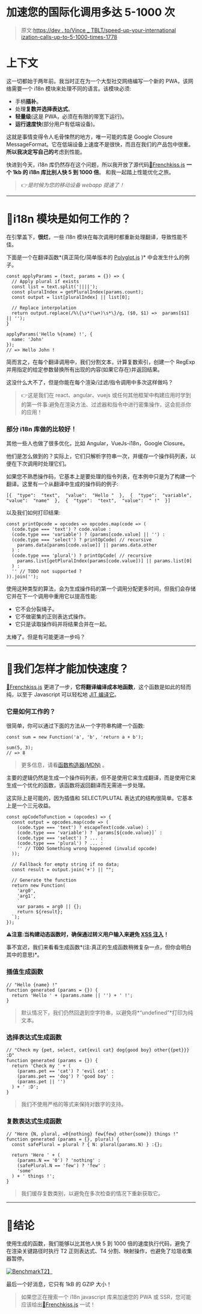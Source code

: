 # 加速您的国际化调用多达 5-1000 次

> 原文:[https://dev . to/Vince _ TBLT/speed-up-your-international ization-calls-up-to-5-1000-times-1778](https://dev.to/vince_tblt/speed-up-your-internationalization-calls-up-to-5-1000-times-1778)

# [](#context)上下文

这一切都始于两年前。我当时正在为一个大型社交网络编写一个新的 PWA，该网络需要一个 i18n 模块来处理不同的语言。该模块必须:

*   手柄**插补**。
*   处理**复数并选择表达式**。
*   **轻量级**(这是 PWA，必须在有限的带宽下运行)。
*   **运行速度快**(部分用户有低端设备)。

这就是事情变得令人毛骨悚然的地方，唯一可能的库是 Google Closure MessageFormat。它在低端设备上速度不是很快，而且在我们的产品包中很重。**所以我决定写自己的**考虑到性能。

快进到今天，i18n 库仍然存在这个问题，所以我开放了源代码[💋Frenchkiss.js](https://github.com/koala-interactive/frenchkiss.js) **一个 1kb 的 i18n 库比别人快 5 到 1000 倍**。
和我一起踏上性能优化之旅。

> 👉*是时候为您的移动设备 webapp 提速了！*

* * *

# [](#how-are-i18n-modules-working)🤷i18n 模块是如何工作的？

在引擎盖下，**很烂**，一些 i18n 模块在每次调用时都重新处理翻译，导致性能不佳。

下面是一个在翻译函数*(真正简化/简单版本的 [Polyglot.js](https://github.com/airbnb/polyglot.js) )* 中会发生什么的例子。

```
const applyParams = (text, params = {}) => {
  // Apply plural if exists
  const list = text.split('||||');
  const pluralIndex = getPluralIndex(params.count);
  const output = list[pluralIndex] || list[0];

  // Replace interpolation
  return output.replace(/%\{\s*(\w+)\s*\}/g, ($0, $1) =>  params[$1] || '');
}

applyParams('Hello %{name} !', {
  name: 'John'
});
// => Hello John ! 
```

简而言之，在每个翻译调用中，我们分割文本，计算复数索引，创建一个 RegExp 并用指定的给定参数替换所有出现的内容(如果它存在)并返回结果。

这没什么大不了，但是你能在每个渲染/过滤/指令调用中多次这样做吗？

> 👉这是我们在 react、angular、vuejs 或任何其他框架中构建应用时学到的第一件事:避免在渲染方法、过滤器和指令中进行密集操作，这会扼杀你的应用！

### [](#some-i18n-libraries-are-doing-better-)部分 i18n 库做的比较好！

其他一些人也做了很多优化，比如 Angular，VueJs-i18n，Google Closure。

他们是怎么做到的？实际上，它们只解析字符串一次，并缓存一个操作码列表，以便在下次调用时处理它们。

如果您不熟悉操作码，它基本上是要处理的指令列表，在本例中只是为了构建一个翻译。这里有一个从翻译中生成的操作码的例子:

```
[{  "type":  "text",  "value":  "Hello "  },  {  "type":  "variable",  "value":  "name"  },  {  "type":  "text",  "value":  " !"  }] 
```

以及我们如何打印结果:

```
const printOpcode = opcodes => opcodes.map(code => (
  (code.type === 'text') ? code.value :
  (code.type === 'variable') ? (params[code.value] || '') :
  (code.type === 'select') ? printOpCode( // recursive
    params.data[params[code.value]] || params.data.other
  ) :
  (code.type === 'plural') ? printOpCode( // recursive
    params.list[getPluralIndex(params[code.value])] || params.list[0]
  ) :
  '' // TODO not supported ?
)).join(''); 
```

使用这种类型的算法，会为生成操作码的第一个调用分配更多时间，但我们会存储它并在下一个调用中重用它以提高性能:

*   它不会分裂绳子。
*   它不做密集的正则表达式操作。
*   它只是读取操作码并将结果合并在一起。

太棒了。但是有可能更进一步吗？

* * *

# [](#how-can-we-speed-up-things-)🤔我们怎样才能加快速度？

[💋Frenchkiss.js](https://github.com/koala-interactive/frenchkiss.js) 更进了一步，**它将翻译编译成本地函数**，这个函数是如此的轻而纯，以至于 Javascript 可以轻松地 [JIT 编译它](https://v8.dev/)。

### [](#how-does-it-work-)它是如何工作的？

很简单，你可以通过下面的方法从一个字符串构建一个函数:

```
const sum = new Function('a', 'b', 'return a + b');

sum(5, 3);
// => 8 
```

> 更多信息，请看[函数构造器(MDN)](https://developer.mozilla.org/en-US/docs/Web/JavaScript/Reference/Global_Objects/Function) 。

主要的逻辑仍然是生成一个操作码列表，但不是使用它来生成翻译，而是使用它来生成一个优化的函数，该函数将返回翻译而无需进一步处理。

这实际上是可能的，因为插值和 SELECT/PLUTAL 表达式的结构很简单。它基本上是一个三元收益。

```
const opCodeToFunction = (opcodes) => {
  const output = opcodes.map(code => (
    (code.type === 'text') ? escapeText(code.value) :
    (code.type === 'variable') ? `params[${code.value}]` :
    (code.type === 'select') ? ... :
    (code.type === 'plural') ? ... :
    '' // TODO Something wrong happened (invalid opcode)
  ));

  // Fallback for empty string if no data;
  const result = output.join('+') || "";

  // Generate the function
  return new Function(
    'arg0',
    'arg1',
    `
    var params = arg0 || {};
    return ${result};
  `);
}); 
```

**⚠️注意:当构建动态函数时，确保通过转义用户输入来避免 [XSS 注入](https://www.owasp.org/index.php/Cross-site_Scripting_(XSS))！**

事不宜迟，我们来看看生成函数*(注:真正的生成函数稍微复杂一点，但你会明白其中的意思)*。

### [](#interpolation-generated-function)插值生成函数

```
// "Hello {name} !"
function generated (params = {}) {
  return 'Hello ' + (params.name || '') + ' !';
} 
```

> 默认情况下，我们仍然回退到空字符串，以避免将*“undefined”*打印为纯文本。

### [](#select-expression-generated-function)选择表达式生成函数

```
// "Check my {pet, select, cat{evil cat} dog{good boy} other{{pet}}} :D"
function generated (params = {}) {
  return 'Check my ' + (
    (params.pet == 'cat') ? 'evil cat' :
    (params.pet == 'dog') ? 'good boy' :
    (params.pet || '')
  ) + ' :D';
} 
```

> 我们不使用严格的等式来保持对数字的支持。

### [](#plural-expression-generated-function)复数表达式生成函数

```
// "Here {N, plural, =0{nothing} few{few} other{some}} things !"
function generated (params = {}, plural) {
  const safePlural = plural ? { N: plural(params.N) } :{};

  return 'Here ' + (
    (params.N == '0') ? 'nothing' :
    (safePlural.N == 'few') ? 'few' :
    'some'
  ) + ' things !';
} 
```

> 我们缓存复数类别，以避免在多次检查的情况下重新获取它。

* * *

# [](#conclusion)🚀结论

使用生成的函数，我们能够以比其他人快 5 到 1000 倍的速度执行代码，避免了在渲染关键路径时执行 T2 正则表达式、T4 分割、映射操作，也避免了垃圾收集器暂停。

[![Benchmark](../Images/28295f68bd934527bd79b75ebfb9a597.png)T2】](https://res.cloudinary.com/practicaldev/image/fetch/s--x1tPc0mp--/c_limit%2Cf_auto%2Cfl_progressive%2Cq_auto%2Cw_880/https://github.com/koala-interactive/frenchkiss.js/blob/master/benchmark/benchmark.jpg%3Fraw%3Dtrue)

最后一个好消息，它只有 1kB 的 GZIP 大小！

> 如果您正在搜索一个 i18n javascript 库来加速您的 PWA 或 SSR，您可能应该给出[💋Frenchkiss.js](https://github.com/koala-interactive/frenchkiss.js) 一试！